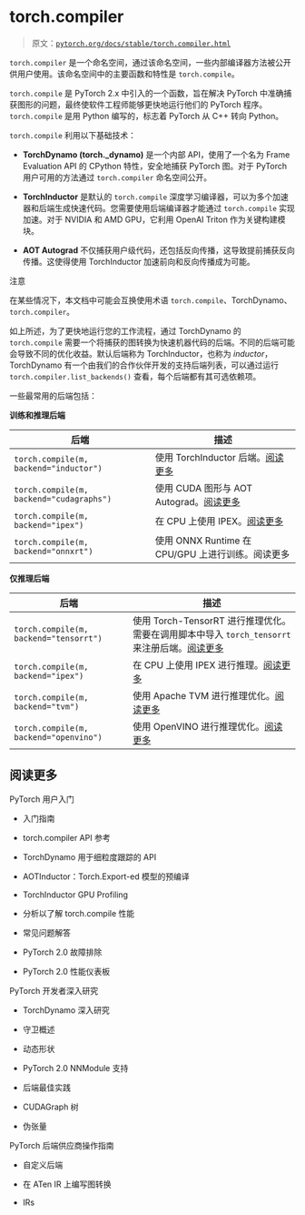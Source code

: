 # torch.compiler

> 原文：[`pytorch.org/docs/stable/torch.compiler.html`](https://pytorch.org/docs/stable/torch.compiler.html)

`torch.compiler` 是一个命名空间，通过该命名空间，一些内部编译器方法被公开供用户使用。该命名空间中的主要函数和特性是 `torch.compile`。

`torch.compile` 是 PyTorch 2.x 中引入的一个函数，旨在解决 PyTorch 中准确捕获图形的问题，最终使软件工程师能够更快地运行他们的 PyTorch 程序。`torch.compile` 是用 Python 编写的，标志着 PyTorch 从 C++ 转向 Python。

`torch.compile` 利用以下基础技术：

+   **TorchDynamo (torch._dynamo)** 是一个内部 API，使用了一个名为 Frame Evaluation API 的 CPython 特性，安全地捕获 PyTorch 图。对于 PyTorch 用户可用的方法通过 `torch.compiler` 命名空间公开。

+   **TorchInductor** 是默认的 `torch.compile` 深度学习编译器，可以为多个加速器和后端生成快速代码。您需要使用后端编译器才能通过 `torch.compile` 实现加速。对于 NVIDIA 和 AMD GPU，它利用 OpenAI Triton 作为关键构建模块。

+   **AOT Autograd** 不仅捕获用户级代码，还包括反向传播，这导致提前捕获反向传播。这使得使用 TorchInductor 加速前向和反向传播成为可能。

注意

在某些情况下，本文档中可能会互换使用术语 `torch.compile`、TorchDynamo、`torch.compiler`。

如上所述，为了更快地运行您的工作流程，通过 TorchDynamo 的 `torch.compile` 需要一个将捕获的图转换为快速机器代码的后端。不同的后端可能会导致不同的优化收益。默认后端称为 TorchInductor，也称为 *inductor*，TorchDynamo 有一个由我们的合作伙伴开发的支持后端列表，可以通过运行 `torch.compiler.list_backends()` 查看，每个后端都有其可选依赖项。

一些最常用的后端包括：

**训练和推理后端**

| 后端 | 描述 |
| --- | --- |
| `torch.compile(m, backend="inductor")` | 使用 TorchInductor 后端。[阅读更多](https://dev-discuss.pytorch.org/t/torchinductor-a-pytorch-native-compiler-with-define-by-run-ir-and-symbolic-shapes/747) |
| `torch.compile(m, backend="cudagraphs")` | 使用 CUDA 图形与 AOT Autograd。[阅读更多](https://github.com/pytorch/torchdynamo/pull/757) |
| `torch.compile(m, backend="ipex")` | 在 CPU 上使用 IPEX。[阅读更多](https://github.com/intel/intel-extension-for-pytorch) |
| `torch.compile(m, backend="onnxrt")` | 使用 ONNX Runtime 在 CPU/GPU 上进行训练。阅读更多 |

**仅推理后端**

| 后端 | 描述 |
| --- | --- |
| `torch.compile(m, backend="tensorrt")` | 使用 Torch-TensorRT 进行推理优化。需要在调用脚本中导入 `torch_tensorrt` 来注册后端。[阅读更多](https://github.com/pytorch/TensorRT) |
| `torch.compile(m, backend="ipex")` | 在 CPU 上使用 IPEX 进行推理。[阅读更多](https://github.com/intel/intel-extension-for-pytorch) |
| `torch.compile(m, backend="tvm")` | 使用 Apache TVM 进行推理优化。[阅读更多](https://tvm.apache.org/) |
| `torch.compile(m, backend="openvino")` | 使用 OpenVINO 进行推理优化。[阅读更多](https://docs.openvino.ai/2023.1/pytorch_2_0_torch_compile.html) |

## 阅读更多

PyTorch 用户入门

+   入门指南

+   torch.compiler API 参考

+   TorchDynamo 用于细粒度跟踪的 API

+   AOTInductor：Torch.Export-ed 模型的预编译

+   TorchInductor GPU Profiling

+   分析以了解 torch.compile 性能

+   常见问题解答

+   PyTorch 2.0 故障排除

+   PyTorch 2.0 性能仪表板

PyTorch 开发者深入研究

+   TorchDynamo 深入研究

+   守卫概述

+   动态形状

+   PyTorch 2.0 NNModule 支持

+   后端最佳实践

+   CUDAGraph 树

+   伪张量

PyTorch 后端供应商操作指南

+   自定义后端

+   在 ATen IR 上编写图转换

+   IRs
